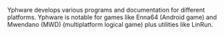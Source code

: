 Yphware develops various programs and documentation for different platforms. Yphware is notable for games like Enna64 (Android game) and Mwendano (MWD) (multiplatform logical game) plus utilities like LinRun. 
<!---
Yphware/Yphware is a ✨ special ✨ repository because its `README.md` (this file) appears on your GitHub profile.
You can click the Preview link to take a look at your changes.
--->
